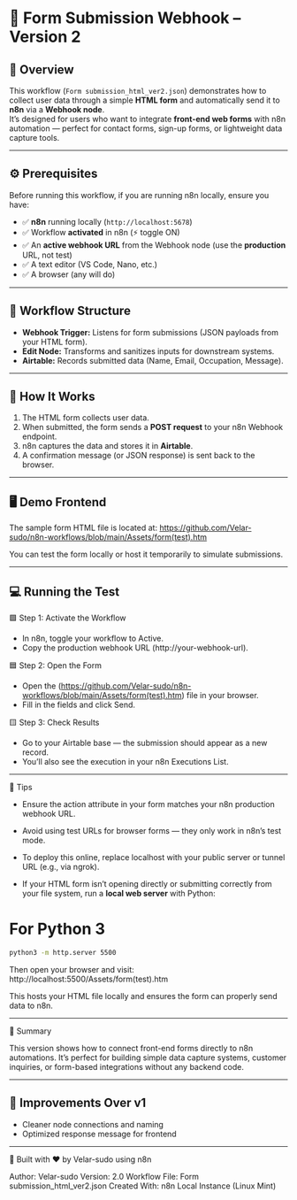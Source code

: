 # 🧩 Form Submission Webhook – Version 2

## 📘 Overview
This workflow (`Form submission_html_ver2.json`) demonstrates how to collect user data through a simple **HTML form** and automatically send it to **n8n** via a **Webhook node**.  
It’s designed for users who want to integrate **front-end web forms** with n8n automation — perfect for contact forms, sign-up forms, or lightweight data capture tools.

---

## ⚙️ Prerequisites

Before running this workflow, if you are running n8n locally, ensure you have:
- ✅ **n8n** running locally (`http://localhost:5678`)
- ✅ Workflow **activated** in n8n (⚡ toggle ON)
- ✅ An **active webhook URL** from the Webhook node (use the **production** URL, not test)
- ✅ A text editor (VS Code, Nano, etc.)
- ✅ A browser (any will do)

---

## 🧱 Workflow Structure
- **Webhook Trigger:**  Listens for form submissions (JSON payloads from your HTML form).
- **Edit Node:** Transforms and sanitizes inputs for downstream systems.
- **Airtable:** Records submitted data (Name, Email, Occupation, Message).

---

## 🧩 How It Works

1. The HTML form collects user data.
2. When submitted, the form sends a **POST request** to your n8n Webhook endpoint.
3. n8n captures the data and stores it in **Airtable**.
4. A confirmation message (or JSON response) is sent back to the browser.

---

## 🖥️ Demo Frontend

The sample form HTML file is located at: https://github.com/Velar-sudo/n8n-workflows/blob/main/Assets/form(test).htm

You can test the form locally or host it temporarily to simulate submissions.

---

## 💻 Running the Test

🟩 Step 1: Activate the Workflow

 - In n8n, toggle your workflow to Active.
 - Copy the production webhook URL (http://your-webhook-url).

🟦 Step 2: Open the Form

 - Open the (https://github.com/Velar-sudo/n8n-workflows/blob/main/Assets/form(test).htm) file in your browser.
 - Fill in the fields and click Send.

 🟨 Step 3: Check Results

 - Go to your Airtable base — the submission should appear as a new record.
 - You’ll also see the execution in your n8n Executions List.

---

🧠 Tips

 - Ensure the action attribute in your form matches your n8n production webhook URL.

 - Avoid using test URLs for browser forms — they only work in n8n’s test mode.

 - To deploy this online, replace localhost with your public server or tunnel URL (e.g., via ngrok).
 - If your HTML form isn’t opening directly or submitting correctly from your file system, run a **local web server** with Python:

 # For Python 3
```bash
python3 -m http.server 5500

```
Then open your browser and visit:
http://localhost:5500/Assets/form(test).htm

This hosts your HTML file locally and ensures the form can properly send data to n8n.

---

🏁 Summary

This version shows how to connect front-end forms directly to n8n automations.
It’s perfect for building simple data capture systems, customer inquiries, or form-based integrations without any backend code.

---

## 🔁 Improvements Over v1

- Cleaner node connections and naming
- Optimized response message for frontend

---
🧩 Built with ❤️ by Velar-sudo using n8n


Author: Velar-sudo
Version: 2.0
Workflow File: Form submission_html_ver2.json
Created With: n8n Local Instance (Linux Mint)
